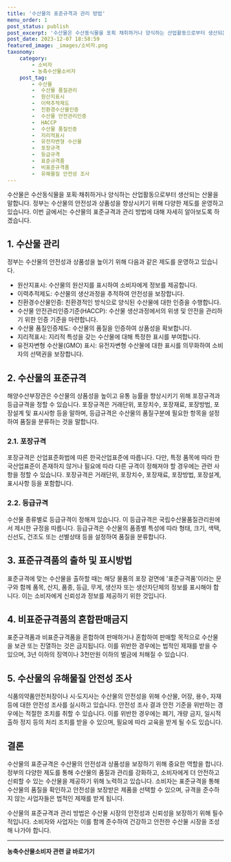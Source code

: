 ```yaml
---
title: '수산물의 표준규격과 관리 방법'
menu_order: 1
post_status: publish
post_excerpt: '수산물은 수산동식물을 포획 채취하거나 양식하는 산업활동으로부터 생산되는 산물을 말합니다. 정부는 수산물의 안전성과 상품성을 향상시키기 위해 다양한 제도를 운영하고 있습니다. 이번 글에서는 수산물의 표준규격과 관리 방법에 대해 자세히 알아보도록 하겠습니다.'
post_date: 2023-12-07 18:58:59
featured_image: _images/소비자.png
taxonomy:
    category:
        - 소비자
        - 농축수산물소비자
    post_tag:
        - 수산물
        -  수산물 품질관리
        -  원산지표시
        -  이력추적제도
        -  친환경수산물인증
        -  수산물 안전관리인증
        -  HACCP
        -  수산물 품질인증
        -  지리적표시
        -  유전자변형 수산물
        -  포장규격
        -  등급규격
        -  표준규격품
        -  비표준규격품
        -  유해물질 안전성 조사
---
```




수산물은 수산동식물을 포획·채취하거나 양식하는 산업활동으로부터 생산되는 산물을 말합니다. 정부는 수산물의 안전성과 상품성을 향상시키기 위해 다양한 제도를 운영하고 있습니다. 이번 글에서는 수산물의 표준규격과 관리 방법에 대해 자세히 알아보도록 하겠습니다.

## 1. 수산물 관리

정부는 수산물의 안전성과 상품성을 높이기 위해 다음과 같은 제도를 운영하고 있습니다.

- 원산지표시: 수산물의 원산지를 표시하여 소비자에게 정보를 제공합니다.
- 이력추적제도: 수산물의 생산과정을 추적하여 안전성을 보장합니다.
- 친환경수산물인증: 친환경적인 방식으로 양식된 수산물에 대한 인증을 수행합니다.
- 수산물 안전관리인증기준(HACCP): 수산물 생산과정에서의 위생 및 안전을 관리하기 위한 인증 기준을 마련합니다.
- 수산물 품질인증제도: 수산물의 품질을 인증하여 상품성을 확보합니다.
- 지리적표시: 지리적 특성을 갖는 수산물에 대해 특정한 표시를 부여합니다.
- 유전자변형 수산물(GMO) 표시: 유전자변형 수산물에 대한 표시를 의무화하여 소비자의 선택권을 보장합니다.

## 2. 수산물의 표준규격

해양수산부장관은 수산물의 상품성을 높이고 유통 능률을 향상시키기 위해 포장규격과 등급규격을 정할 수 있습니다. 포장규격은 거래단위, 포장치수, 포장재료, 포장방법, 포장설계 및 표시사항 등을 말하며, 등급규격은 수산물의 품질구분에 필요한 항목을 설정하여 품질을 분류하는 것을 말합니다.

### 2.1. 포장규격

포장규격은 산업표준화법에 따른 한국산업표준에 따릅니다. 다만, 특정 품목에 따라 한국산업표준이 존재하지 않거나 필요에 따라 다른 규격이 정해져야 할 경우에는 관련 사항을 정할 수 있습니다. 포장규격은 거래단위, 포장치수, 포장재료, 포장방법, 포장설계, 표시사항 등을 포함합니다.

### 2.2. 등급규격

수산물 종류별로 등급규격이 정해져 있습니다. 이 등급규격은 국립수산물품질관리원에서 제시한 규정을 따릅니다. 등급규격은 수산물의 품종별 특성에 따라 형태, 크기, 색택, 신선도, 건조도 또는 선별상태 등을 설정하여 품질을 분류합니다.

## 3. 표준규격품의 출하 및 표시방법

표준규격에 맞는 수산물을 출하할 때는 해당 물품의 포장 겉면에 '표준규격품'이라는 문구와 함께 품목, 산지, 품종, 등급, 무게, 생산자 또는 생산자단체의 정보를 표시해야 합니다. 이는 소비자에게 신뢰성과 정보를 제공하기 위한 것입니다.

## 4. 비표준규격품의 혼합판매금지

표준규격품과 비표준규격품을 혼합하여 판매하거나 혼합하여 판매할 목적으로 수산물을 보관 또는 진열하는 것은 금지됩니다. 이를 위반한 경우에는 법적인 제재를 받을 수 있으며, 3년 이하의 징역이나 3천만원 이하의 벌금에 처해질 수 있습니다.

## 5. 수산물의 유해물질 안전성 조사

식품의약품안전처장이나 시·도지사는 수산물의 안전성을 위해 수산물, 어장, 용수, 자재 등에 대한 안전성 조사를 실시하고 있습니다. 안전성 조사 결과 안전 기준을 위반하는 경우에는 적절한 조치를 취할 수 있습니다. 이를 위반한 경우에는 폐기, 개량 금지, 일시적 출하 정지 등의 처리 조치를 받을 수 있으며, 필요에 따라 교육을 받게 될 수도 있습니다.

## 결론

수산물의 표준규격은 수산물의 안전성과 상품성을 보장하기 위해 중요한 역할을 합니다. 정부의 다양한 제도를 통해 수산물의 품질과 관리를 강화하고, 소비자에게 더 안전하고 신뢰할 수 있는 수산물을 제공하기 위해 노력하고 있습니다. 소비자는 표준규격을 통해 수산물의 품질을 확인하고 안전성을 보장받은 제품을 선택할 수 있으며, 규격을 준수하지 않는 사업자들은 법적인 제재를 받게 됩니다.

수산물의 표준규격과 관리 방법은 수산물 시장의 안전성과 신뢰성을 보장하기 위해 필수적입니다. 소비자와 사업자는 이를 함께 준수하여 건강하고 안전한 수산물 시장을 조성해 나가야 합니다.
<!-- wp:separator -->
<hr class="wp-block-separator has-alpha-channel-opacity"/>
<!-- /wp:separator -->

<!-- wp:group {"backgroundColor":"base","layout":{"type":"constrained"}} -->
<div class="wp-block-group has-base-background-color has-background"><!-- wp:paragraph {"align":"center","fontSize":"medium"} -->
<p class="has-text-align-center has-large-font-size"><strong>농축수산물소비자 관련 글 바로가기</strong></p>
<!-- /wp:paragraph -->


<!-- wp:latest-posts
{"categories":[{"id":31346,"count":19,"description":"","link":"https://uknowlaw.com/category/%eb%86%8d%ec%b6%95%ec%88%98%ec%82%b0%eb%ac%bc%ec%86%8c%eb%b9%84%ec%9e%90/","name":"농축수산물소비자","slug":"농축수산물소비자","taxonomy":"category","parent":0,"meta":[],"_links":{"self":[{"href":"https://uknowlaw.com/wp-json/wp/v2/categories/31346"}],"collection":[{"href":"https://uknowlaw.com/wp-json/wp/v2/categories"}],"about":[{"href":"https://uknowlaw.com/wp-json/wp/v2/taxonomies/category"}],"wp:post_type":[{"href":"https://uknowlaw.com/wp-json/wp/v2/posts?categories=31346"}],"curies":[{"name":"wp","href":"https://api.w.org/{rel}","templated":true}]}}],"postsToShow":100,"excerptLength":28,"postLayout":"grid","columns":2,"featuredImageAlign":"left","featuredImageSizeSlug":"large","fontSize":"small"} /--></div>
<!-- /wp:group -->